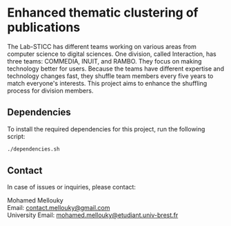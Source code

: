 # Enhanced thematic clustering of publications

The Lab-STICC has different teams working on various areas from computer science to digital sciences. One division, called Interaction, has three teams: COMMEDIA, INUIT, and RAMBO. They focus on making technology better for users. Because the teams have different expertise and technology changes fast, they shuffle team members every five years to match everyone's interests. This project aims to enhance the shuffling process for division members.

## Dependencies

To install the required dependencies for this project, run the following script:

```bash
./dependencies.sh
```


## Contact 

In case of issues or inquiries, please contact:

Mohamed Mellouky \
Email: contact.mellouky@gmail.com \
University Email: mohamed.mellouky@etudiant.univ-brest.fr

